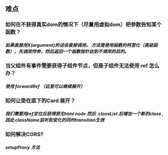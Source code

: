 ## 难点

### 如何在不获得真实dom的情况下（尽量用虚拟dom）把参数告知某个函数？

##### 如果直接用X(argument)的话会直接调用。 方法是使用函数的柯里化（高级函数），先调用传参，然后返回一个函数指针达到不调用的目的。

### 当父组件有事件需要获得子组件节点，但是子组件无法使用 ref 怎么办？

##### 使用 forwardRef （这里可以继续展开）

### 如何让垫在底下的Card 展开？

##### 我们需要用ref定位后获得原生html node 然后 .classList 后增加一个新的class , 因此 className监听到变化的同时transition生效

### 如何解决CORS?

##### setupProxy 方法

















